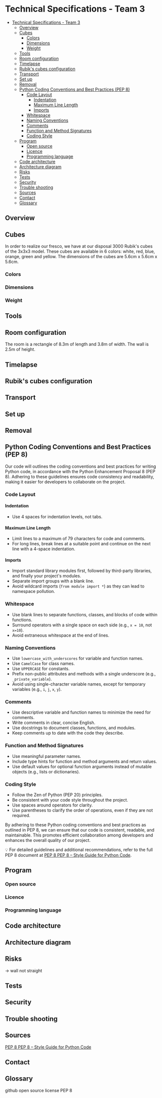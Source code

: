 # Technical Specifications - Team 3

- [Technical Specifications - Team 3](#technical-specifications---team-3)
  - [Overview](#overview)
  - [Cubes](#cubes)
    - [Colors](#colors)
    - [Dimensions](#dimensions)
    - [Weight](#weight)
  - [Tools](#tools)
  - [Room configuration](#room-configuration)
  - [Timelapse](#timelapse)
  - [Rubik's cubes configuration](#rubiks-cubes-configuration)
  - [Transport](#transport)
  - [Set up](#set-up)
  - [Removal](#removal)
  - [Python Coding Conventions and Best Practices (PEP 8)](#python-coding-conventions-and-best-practices-pep-8)
    - [Code Layout](#code-layout)
      - [Indentation](#indentation)
      - [Maximum Line Length](#maximum-line-length)
      - [Imports](#imports)
    - [Whitespace](#whitespace)
    - [Naming Conventions](#naming-conventions)
    - [Comments](#comments)
    - [Function and Method Signatures](#function-and-method-signatures)
    - [Coding Style](#coding-style)
  - [Program](#program)
    - [Open source](#open-source)
    - [Licence](#licence)
    - [Programming language](#programming-language)
  - [Code architecture](#code-architecture)
  - [Architecture diagram](#architecture-diagram)
  - [Risks](#risks)
  - [Tests](#tests)
  - [Security](#security)
  - [Trouble shooting](#trouble-shooting)
  - [Sources](#sources)
  - [Contact](#contact)
  - [Glossary](#glossary)


## Overview
<!-- link to github -->


## Cubes
<!-- available -->
<!-- victor -->

In order to realize our fresco, we have at our disposal 3000 Rubik's cubes of the 3x3x3 model. These cubes are available in 6 colors: white, red, blue, orange, green and yellow. The dimensions of the cubes are 5.6cm x 5.6cm x 5.6cm.
### Colors

<!-- hexa color -->

### Dimensions

### Weight

## Tools

## Room configuration
<!-- plan 3D library -->
<!-- analyze of the wall -->
<!-- ALEXIS -->

The room is a rectangle of 8.3m of length and 3.8m of width. The wall is 2.5m of height. 

## Timelapse

## Rubik's cubes configuration

## Transport

## Set up

## Removal

## Python Coding Conventions and Best Practices (PEP 8)


Our code will outlines the coding conventions and best practices for writing Python code, in accordance with the Python Enhancement Proposal 8 (PEP 8). Adhering to these guidelines ensures code consistency and readability, making it easier for developers to collaborate on the project.

### Code Layout

#### Indentation

- Use 4 spaces for indentation levels, not tabs.

#### Maximum Line Length

- Limit lines to a maximum of 79 characters for code and comments.
- For long lines, break lines at a suitable point and continue on the next line with a 4-space indentation.

#### Imports

- Import standard library modules first, followed by third-party libraries, and finally your project's modules.
- Separate import groups with a blank line.
- Avoid wildcard imports (`from module import *`) as they can lead to namespace pollution.

### Whitespace

- Use blank lines to separate functions, classes, and blocks of code within functions.
- Surround operators with a single space on each side (e.g., `x = 10`, not `x=10`).
- Avoid extraneous whitespace at the end of lines.

### Naming Conventions

- Use `lowercase_with_underscores` for variable and function names.
- Use `CamelCase` for class names.
- Use `UPPERCASE` for constants.
- Prefix non-public attributes and methods with a single underscore (e.g., `_private_variable`).
- Avoid using single-character variable names, except for temporary variables (e.g., `i`, `j`, `x`, `y`).

### Comments

- Use descriptive variable and function names to minimize the need for comments.
- Write comments in clear, concise English.
- Use docstrings to document classes, functions, and modules.
- Keep comments up to date with the code they describe.

### Function and Method Signatures

- Use meaningful parameter names.
- Include type hints for function and method arguments and return values.
- Use default values for optional function arguments instead of mutable objects (e.g., lists or dictionaries).

### Coding Style

- Follow the Zen of Python (PEP 20) principles.
- Be consistent with your code style throughout the project.
- Use spaces around operators for clarity.
- Use parentheses to clarify the order of operations, even if they are not required.

By adhering to these Python coding conventions and best practices as outlined in PEP 8, we can ensure that our code is consistent, readable, and maintainable. This promotes efficient collaboration among developers and enhances the overall quality of our project.

💡 For detailed guidelines and additional recommendations, refer to the full PEP 8 document at [PEP 8 PEP 8 – Style Guide for Python Code](https://peps.python.org/pep-0008/).


## Program
<!-- no code in the doc-->
<!-- program open source -->
<!-- dependencies -->
<!-- use of API, open source code,... -->

<!-- LAURENT -->

### Open source
<!-- LL -->

### Licence
<!-- LL -->

### Programming language
<!-- why this one and the other + version-->

## Code architecture

## Architecture diagram

## Risks
-> wall not straight

<!-- MATHIS -->

## Tests
<!-- size rubik -->
<!-- quality assurance of the other groups -->
<!-- test of the program -->

<!-- MATHIS -->

## Security

## Trouble shooting
<!-- if you encounter this do that -->

## Sources
<!-- github link -->
[PEP 8 PEP 8 – Style Guide for Python Code](https://peps.python.org/pep-0008/)

## Contact

<!-- question about the program, this person, about the mana, this one, ... -->

## Glossary
github
open source
license
PEP 8